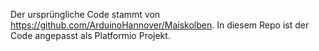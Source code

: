Der ursprüngliche Code stammt von https://github.com/ArduinoHannover/Maiskolben.
In diesem Repo ist der Code angepasst als Platformio Projekt.
